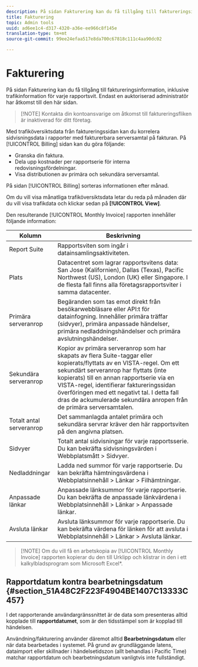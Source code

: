 ```yaml
---
description: På sidan Fakturering kan du få tillgång till faktureringsinformation, inklusive trafikinformation för varje rapportsvit. Endast en auktoriserad administratör har åtkomst till den här sidan.
title: Fakturering
topic: Admin tools
uuid: ad6ee1c4-d317-4320-a36e-ee966c8f145e
translation-type: tm+mt
source-git-commit: 99ee24efaa517e8da700c67818c111c4aa90dc02

---
```



# Fakturering

På sidan Fakturering kan du få tillgång till faktureringsinformation, inklusive trafikinformation för varje rapportsvit. Endast en auktoriserad administratör har åtkomst till den här sidan.

> [!NOTE] Kontakta din kontoansvarige om åtkomst till faktureringsfliken är inaktiverad för ditt företag.

Med trafiköversiktsdata från faktureringssidan kan du korrelera sidvisningsdata i rapporter med fakturerbara serversamtal på fakturan. På [!UICONTROL Billing] sidan kan du göra följande:

* Granska din faktura.
* Dela upp kostnader per rapportserie för interna redovisningsfördelningar.
* Visa distributionen av primära och sekundära serversamtal.

På sidan [!UICONTROL Billing] sorteras informationen efter månad.

Om du vill visa månatliga trafiköversiktsdata letar du reda på månaden där du vill visa trafikdata och klickar sedan på **[!UICONTROL View]**.

Den resulterande [!UICONTROL Monthly Invoice] rapporten innehåller följande information:

| Kolumn | Beskrivning |
|--- |--- |
| Report Suite | Rapportsviten som ingår i datainsamlingsaktiviteten. |
| Plats | Datacentret som lagrar rapportsvitens data: San Jose (Kalifornien), Dallas (Texas), Pacific Northwest (US), London (UK) eller Singapore. I de flesta fall finns alla företagsrapportsviter i samma datacenter. |
| Primära serveranrop | Begäranden som tas emot direkt från besökarwebbläsare eller API:t för datainfogning. Innehåller primära träffar (sidvyer), primära anpassade händelser, primära nedladdningshändelser och primära avslutningshändelser. |
| Sekundära serveranrop | Kopior av primära serveranrop som har skapats av flera Suite-taggar eller kopierats/flyttats av en VISTA-regel.  Om ett sekundärt serveranrop har flyttats (inte kopierats) till en annan rapportserie via en VISTA-regel, identifierar faktureringssidan överföringen med ett negativt tal. I detta fall dras de ackumulerade sekundära anropen från de primära serversamtalen. |
| Totalt antal serveranrop | Det sammanlagda antalet primära och sekundära servrar kräver den här rapportsviten på den angivna platsen. |
| Sidvyer | Totalt antal sidvisningar för varje rapportsserie. Du kan bekräfta sidvisningsvärden i Webbplatsmått > Sidvyer. |
| Nedladdningar | Ladda ned summor för varje rapportserie. Du kan bekräfta hämtningsvärdena i Webbplatsinnehåll > Länkar > Filhämtningar. |
| Anpassade länkar | Anpassade länksummor för varje rapportserie. Du kan bekräfta de anpassade länkvärdena i Webbplatsinnehåll > Länkar > Anpassade länkar. |
| Avsluta länkar | Avsluta länksummor för varje rapportserie. Du kan bekräfta värdena för länken för att avsluta i Webbplatsinnehåll > Länkar > Avsluta länkar. |

> [!NOTE] Om du vill få en arbetskopia av [!UICONTROL Monthly Invoice] rapporten kopierar du den till Urklipp och klistrar in den i ett kalkylbladsprogram som Microsoft Excel*.

## Rapportdatum kontra bearbetningsdatum {#section_51A48C2F223F4904BE1407C13333C457}

I det rapporterande användargränssnittet är de data som presenteras alltid kopplade till **rapportdatumet**, som är den tidsstämpel som är kopplad till händelsen.

Användning/fakturering använder däremot alltid **Bearbetningsdatum** eller när data bearbetades i systemet. På grund av grundläggande latens, dataimport eller skillnader i händelsetidszon (allt behandlas i Pacific Time) matchar rapportdatum och bearbetningsdatum vanligtvis inte fullständigt.

